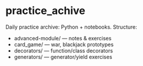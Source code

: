 # practice_achive
Daily practice archive: Python + notebooks. Structure:
- advanced-module/ — notes & exercises
- card_game/ — war, blackjack prototypes
- decorators/ — function/class decorators
- generators/ — generator/yield exercises

